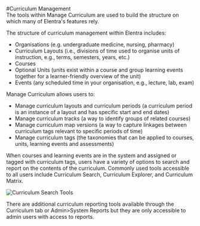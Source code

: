#Curriculum Management  
The tools within Manage Curriculum are used to build the structure on which many of Elentra's features rely.

The structure of curriculum management within Elentra includes:  

* Organisations (e.g. undergraduate medicine, nursing, pharmacy)  
* Curriculum Layouts (i.e., divisions of time used to organise units of instruction, e.g., terms, semesters, years, etc.)
* Courses  
* Optional Units (units exist within a course and group learning events together for a learner-friendly overview of the unit)
* Events (any scheduled time in your organisation, e.g., lecture, lab, exam)

Manage Curriculum allows users to:  

* Manage curriculum layouts and curriculum periods (a curriculum period is an instance of a layout and has specific start and end dates)
* Manage curriculum tracks (a way to identify groups of related courses)
*	Manage curriculum map versions (a way to capture linkages between curriculum tags relevant to specific periods of time)
* Manage curriculum tags (the taxonomies that can be applied to courses, units, learning events and assessments)

When courses and learning events are in the system and assigned or tagged with curriculum tags, users have a variety of options to search and report on the contents of the curriculum.  Commonly used tools accessible to all users include Curriculum Search, Curriculum Explorer, and Curriculum Matrix.

![Curriculum Search Tools](/img/curriculum/curriculumtools-me1.11.png)  

There are additional curriculum reporting tools available through the Curriculum tab or Admin>System Reports but they are only accessible to admin users with access to reports.

